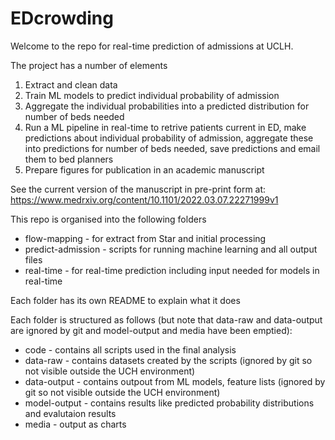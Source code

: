 # EDcrowding

Welcome to the repo for real-time prediction of admissions at UCLH. 

The project has a number of elements 

1. Extract and clean data 
2. Train ML models to predict individual probability of admission
3. Aggregate the individual probabilities into a predicted distribution for number of beds needed
4. Run a ML pipeline in real-time to retrive patients current in ED, make predictions about individual probability of admission, aggregate these into predictions for number of beds needed, save predictions and email them to bed planners
5. Prepare figures for publication in an academic manuscript

See the current version of the manuscript in pre-print form at: https://www.medrxiv.org/content/10.1101/2022.03.07.22271999v1 

This repo is organised into the following folders

* flow-mapping - for extract from Star and initial processing
* predict-admission - scripts for running machine learning and all output files
* real-time - for real-time prediction including input needed for models in real-time

Each folder has its own README to explain what it does

Each folder is structured as follows (but note that data-raw and data-output are ignored by git and model-output and media have been emptied):
* code - contains all scripts used in the final analysis
* data-raw - contains datasets created by the scripts (ignored by git so not visible outside the UCH environment)
* data-output - contains outpout from ML models, feature lists (ignored by git so not visible outside the UCH environment)
* model-output - contains results like predicted probability distributions and evalutaion results
* media - output as charts